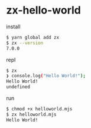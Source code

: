 # zx-hello-world

install

```sh
$ yarn global add zx
$ zx --version
7.0.0
```

repl

```sh
$ zx 
❯ console.log("Hello World!");
Hello World!
undefined
```

run

```sh
$ chmod +x helloworld.mjs
$ zx helloworld.mjs
Hello World!
```
